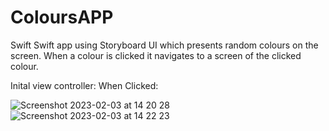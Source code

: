 # ColoursAPP
Swift
Swift app using Storyboard UI which presents random colours on the screen. When a colour is clicked it navigates to a screen of the clicked colour.



Inital view controller:                                           When Clicked: 

![Screenshot 2023-02-03 at 14 20 28](https://user-images.githubusercontent.com/61665797/216626518-8a063b0e-ded9-4737-870b-ec8c57fe73f0.png)                ![Screenshot 2023-02-03 at 14 22 23](https://user-images.githubusercontent.com/61665797/216627090-936fd134-fa22-462a-bc5b-fe9d074c6b0c.png)




